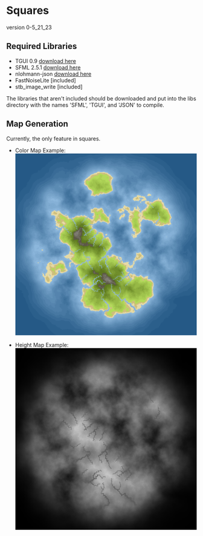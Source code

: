 # Squares
version 0-5_21_23

## Required Libraries
* TGUI 0.9 [download here](https://tgui.eu/download/)
* SFML 2.5.1 [download here](https://www.sfml-dev.org/download/sfml/2.5.1/)
* nlohmann-json [download here](https://github.com/nlohmann/json)
* FastNoiseLite [included]
* stb_image_write [included]

The libraries that aren't included should be downloaded and put into the libs directory with the names 'SFML', 'TGUI', and 'JSON' to compile.

## Map Generation
Currently, the only feature in squares.
* Color Map Example:
![Color Map](map_gen_examples/color_map0.png)

* Height Map Example:
![Height Map](map_gen_examples/nocolor_map.png)